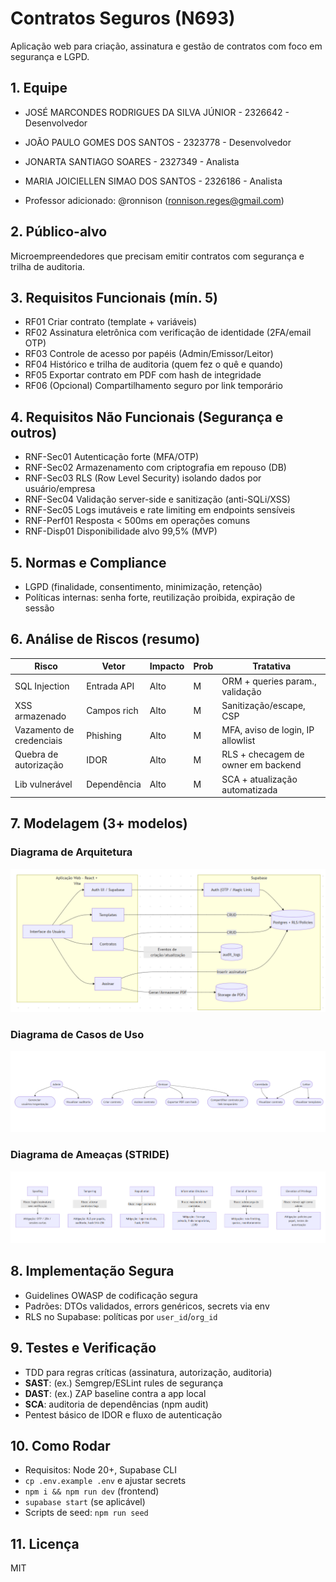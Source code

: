 # Contratos Seguros (N693)

Aplicação web para criação, assinatura e gestão de contratos com foco em segurança e LGPD.

## 1. Equipe
- JOSÉ MARCONDES RODRIGUES DA SILVA JÚNIOR - 2326642 - Desenvolvedor
- JOÃO PAULO GOMES DOS SANTOS - 2323778 - Desenvolvedor
- JONARTA SANTIAGO SOARES - 2327349 - Analista
- MARIA JOICIELLEN SIMAO DOS SANTOS - 2326186 - Analista

- Professor adicionado: @ronnison (ronnison.reges@gmail.com)

## 2. Público-alvo
Microempreendedores que precisam emitir contratos com segurança e trilha de auditoria.

## 3. Requisitos Funcionais (mín. 5)
- RF01 Criar contrato (template + variáveis)
- RF02 Assinatura eletrônica com verificação de identidade (2FA/email OTP)
- RF03 Controle de acesso por papéis (Admin/Emissor/Leitor)
- RF04 Histórico e trilha de auditoria (quem fez o quê e quando)
- RF05 Exportar contrato em PDF com hash de integridade
- RF06 (Opcional) Compartilhamento seguro por link temporário

## 4. Requisitos Não Funcionais (Segurança e outros)
- RNF-Sec01 Autenticação forte (MFA/OTP)
- RNF-Sec02 Armazenamento com criptografia em repouso (DB)
- RNF-Sec03 RLS (Row Level Security) isolando dados por usuário/empresa
- RNF-Sec04 Validação server-side e sanitização (anti-SQLi/XSS)
- RNF-Sec05 Logs imutáveis e rate limiting em endpoints sensíveis
- RNF-Perf01 Resposta < 500ms em operações comuns
- RNF-Disp01 Disponibilidade alvo 99,5% (MVP)

## 5. Normas e Compliance
- LGPD (finalidade, consentimento, minimização, retenção)
- Políticas internas: senha forte, reutilização proibida, expiração de sessão

## 6. Análise de Riscos (resumo)
| Risco                    | Vetor       | Impacto | Prob | Tratativa                            |
|-------------------------|-------------|---------|------|--------------------------------------|
| SQL Injection           | Entrada API | Alto    | M    | ORM + queries param., validação      |
| XSS armazenado          | Campos rich | Alto    | M    | Sanitização/escape, CSP              |
| Vazamento de credenciais| Phishing    | Alto    | M    | MFA, aviso de login, IP allowlist    |
| Quebra de autorização   | IDOR        | Alto    | M    | RLS + checagem de owner em backend   |
| Lib vulnerável          | Dependência | Alto    | M    | SCA + atualização automatizada       |

## 7. Modelagem (3+ modelos)

### Diagrama de Arquitetura
![Arquitetura](docs/arquitetura.png)

### Diagrama de Casos de Uso
![Casos de Uso](docs/casos-uso.png)

### Diagrama de Ameaças (STRIDE)
![Ameaças STRIDE](docs/ameacas.png)

## 8. Implementação Segura
- Guidelines OWASP de codificação segura
- Padrões: DTOs validados, errors genéricos, secrets via env
- RLS no Supabase: políticas por `user_id`/`org_id`

## 9. Testes e Verificação
- TDD para regras críticas (assinatura, autorização, auditoria)
- **SAST**: (ex.) Semgrep/ESLint rules de segurança
- **DAST**: (ex.) ZAP baseline contra a app local
- **SCA**: auditoria de dependências (npm audit)
- Pentest básico de IDOR e fluxo de autenticação

## 10. Como Rodar
- Requisitos: Node 20+, Supabase CLI
- `cp .env.example .env` e ajustar secrets
- `npm i && npm run dev` (frontend)
- `supabase start` (se aplicável)
- Scripts de seed: `npm run seed`

## 11. Licença
MIT
